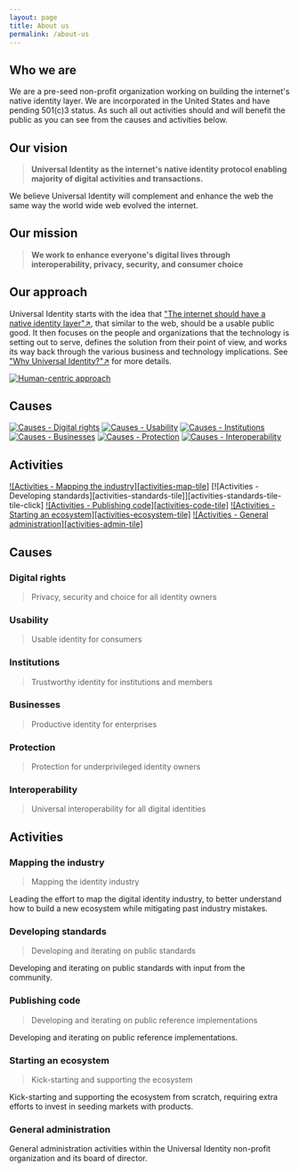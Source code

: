 ```yaml
---
layout: page
title: About us
permalink: /about-us
---
```

## Who we are

We are a pre-seed non-profit organization working on building the internet's native identity layer. We are incorporated in the United States and have pending 501(c)3 status. As such all out activities should and will benefit the public as you can see from the causes and activities below.

## Our vision

> **Universal Identity as the internet's native identity protocol enabling majority of digital activities and transactions.**

We believe Universal Identity will complement and enhance the web the same way the world wide web evolved the internet.

## Our mission

> **We work to enhance everyone's digital lives through interoperability, privacy, security, and consumer choice**

## Our approach

Universal Identity starts with the idea that ["The internet should have a native identity layer"↗️](https://medium.com/universal-identity/the-internets-missing-identity-layer-3934b23b6c22), that similar to the web, should be a usable public good. It then focuses on the people and organizations that the technology is setting out to serve, defines the solution from their point of view, and works its way back through the various business and technology implications. See ["Why Universal Identity?"↗️](https://medium.com/universal-identity/why-universal-identity-ad78ebb59aa7) for more details.

[![Human-centric approach][human-centric]][human-centric-click]

[human-centric]: assets/images/about-us/human-centric.png
[human-centric-click]: https://medium.com/universal-identity/why-universal-identity-ad78ebb59aa7

## Causes

[![Causes - Digital rights][causes-rights-tile]][causes-rights-tile-click]
[![Causes - Usability][causes-usability-tile]][causes-usability-tile-click]
[![Causes - Institutions][causes-institution-tile]][causes-institution-tile-click]
[![Causes - Businesses][causes-business-tile]][causes-business-tile-click]
[![Causes - Protection][causes-protection-tile]][causes-protection-tile-click]
[![Causes - Interoperability][causes-interop-tile]][causes-interop-tile-click]

[causes-rights-tile]: assets/images/about-us/causes-rights-tile.png
[causes-rights-tile-click]: about-us#digital-rights
[causes-usability-tile]: assets/images/about-us/causes-usability-tile.png
[causes-usability-tile-click]: about-us#usability
[causes-institution-tile]: assets/images/about-us/causes-institution-tile.png
[causes-institution-tile-click]: about-us#institutions
[causes-business-tile]: assets/images/about-us/causes-business-tile.png
[causes-business-tile-click]: about-us#business
[causes-protection-tile]: assets/images/about-us/causes-protection-tile.png
[causes-protection-tile-click]: about-us#protection
[causes-interop-tile]: assets/images/about-us/causes-interop-tile.png
[causes-interop-tile-click]: about-us#interoperability

## Activities

[![Activities - Mapping the industry][activities-map-tile]][activities-map-tile-click]
[![Activities - Developing standards][activities-standards-tile]][activities-standards-tile-tile-click]
[![Activities - Publishing code][activities-code-tile]][activities-code-tile-click]
[![Activities - Starting an ecosystem][activities-ecosystem-tile]][activities-ecosystem-tile-click]
[![Activities - General administration][activities-admin-tile]][activities-admin-tile-click]

[activities-map-tile-tile]: assets/images/about-us/activities-map-tile.png
[activities-map-tile-click]: about-us#mapping-the-industry
[activities-standards-tile-tile]: assets/images/about-us/activities-standards-tile.png
[activities-standards-tile-click]: about-us#developing-standards
[activities-code-tile-tile]: assets/images/about-us/activities-code-tile.png
[activities-code-tile-click]: about-us#publishing-code
[activities-ecosystem-tile-tile]: assets/images/about-us/activities-ecosystem-tile.png
[activities-ecosystem-tile-click]: about-us#starting-an-ecosystem
[activities-admin-tile-tile]: assets/images/about-us/activities-admin-tile.png
[activities-admin-tile-click]: about-us#general-administration

## Causes

### Digital rights

>Privacy, security and choice for all identity owners

### Usability

>Usable identity for consumers

### Institutions

>Trustworthy identity for institutions and members

### Businesses

>Productive identity for enterprises

### Protection

>Protection for underprivileged identity owners

### Interoperability

>Universal interoperability for all digital identities

## Activities

### Mapping the industry

> Mapping the identity industry

Leading the effort to map the digital identity industry, to better understand how to build a new ecosystem while mitigating past industry mistakes.

### Developing standards

>Developing and iterating on public standards

Developing and iterating on public standards with input from the community.

### Publishing code

>Developing and iterating on public reference implementations

Developing and iterating on public reference implementations.

### Starting an ecosystem

>Kick-starting and supporting the ecosystem

Kick-starting and supporting the ecosystem from scratch, requiring extra efforts to invest in seeding markets with products.

### General administration

General administration activities within the Universal Identity non-profit organization and its board of director.